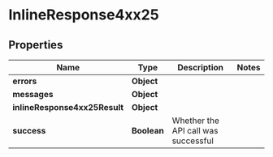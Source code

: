 # InlineResponse4xx25

## Properties
Name | Type | Description | Notes
------------ | ------------- | ------------- | -------------
**errors** | **Object** |  | 
**messages** | **Object** |  | 
**inlineResponse4xx25Result** | **Object** |  | 
**success** | **Boolean** | Whether the API call was successful | 
